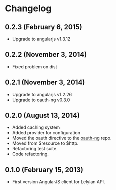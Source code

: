 # Changelog

## 0.2.3 (February 6, 2015)

* Upgrade to angularjs v1.3.12

## 0.2.2 (November 3, 2014)

* Fixed problem on dist

## 0.2.1 (November 3, 2014)

* Upgrade to angularjs v1.2.26
* Upgrade to oauth-ng v0.3.0


## 0.2.0 (August 13, 2014)

* Added caching system
* Added provider for configuration
* Moved the oauth directive to the [oauth-ng](http://andreareginato.github.io/oauth-ng/) repo.
* Moved from $resource to $http.
* Refactoring test suite.
* Code refactoring.


## 0.1.0 (February 15, 2013)

* First version AngularJS client for Lelylan API.
